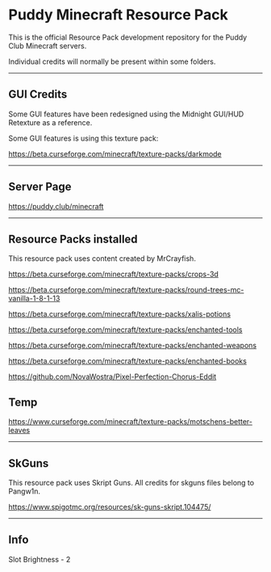 # Puddy Minecraft Resource Pack

This is the official Resource Pack development repository for the Puddy Club Minecraft servers.

Individual credits will normally be present within some folders.

<hr/>

## GUI Credits

Some GUI features have been redesigned using the Midnight GUI/HUD Retexture as a reference.

Some GUI features is using this texture pack:

https://beta.curseforge.com/minecraft/texture-packs/darkmode

<hr/>

## Server Page

https://puddy.club/minecraft

<hr/>

## Resource Packs installed

This resource pack uses content created by MrCrayfish.

https://beta.curseforge.com/minecraft/texture-packs/crops-3d

https://beta.curseforge.com/minecraft/texture-packs/round-trees-mc-vanilla-1-8-1-13

https://beta.curseforge.com/minecraft/texture-packs/xalis-potions

https://beta.curseforge.com/minecraft/texture-packs/enchanted-tools

https://beta.curseforge.com/minecraft/texture-packs/enchanted-weapons

https://beta.curseforge.com/minecraft/texture-packs/enchanted-books

https://github.com/NovaWostra/Pixel-Perfection-Chorus-Eddit

## Temp

https://www.curseforge.com/minecraft/texture-packs/motschens-better-leaves

<hr/>

##  SkGuns

This resource pack uses Skript Guns. All credits for skguns files belong to Pangw1n.

https://www.spigotmc.org/resources/sk-guns-skript.104475/

<hr/>

## Info

Slot Brightness - 2